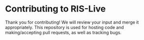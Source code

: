 # Contributing to RIS-Live #
Thank you for contributing! We will review your input and merge it appropriately.
This repository is used for hosting code and making/accepting pull requests, as well as tracking bugs.
